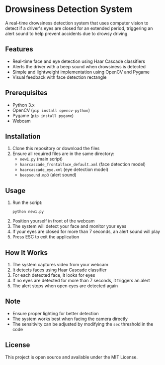 # Drowsiness Detection System

A real-time drowsiness detection system that uses computer vision to detect if a driver's eyes are closed for an extended period, triggering an alert sound to help prevent accidents due to drowsy driving.

## Features

- Real-time face and eye detection using Haar Cascade classifiers
- Alerts the driver with a beep sound when drowsiness is detected
- Simple and lightweight implementation using OpenCV and Pygame
- Visual feedback with face detection rectangle

## Prerequisites

- Python 3.x
- OpenCV (`pip install opencv-python`)
- Pygame (`pip install pygame`)
- Webcam

## Installation

1. Clone this repository or download the files
2. Ensure all required files are in the same directory:
   - `new1.py` (main script)
   - `haarcascade_frontalface_default.xml` (face detection model)
   - `haarcascade_eye.xml` (eye detection model)
   - `beepsound.mp3` (alert sound)

## Usage

1. Run the script:
   ```
   python new1.py
   ```
2. Position yourself in front of the webcam
3. The system will detect your face and monitor your eyes
4. If your eyes are closed for more than 7 seconds, an alert sound will play
5. Press ESC to exit the application

## How It Works

1. The system captures video from your webcam
2. It detects faces using Haar Cascade classifier
3. For each detected face, it looks for eyes
4. If no eyes are detected for more than 7 seconds, it triggers an alert
5. The alert stops when open eyes are detected again

## Note

- Ensure proper lighting for better detection
- The system works best when facing the camera directly
- The sensitivity can be adjusted by modifying the `sec` threshold in the code

## License

This project is open source and available under the MIT License.
